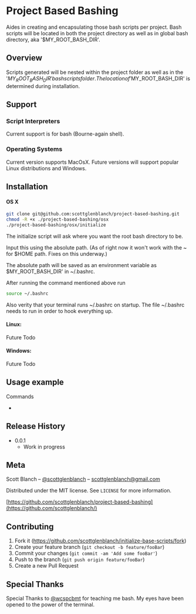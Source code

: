 # Project Based Bashing
Aides in creating and encapsulating those bash scripts per project. Bash scripts will be located in both the project directory
as well as in global bash directory, aka '$MY_ROOT_BASH_DIR'.

## Overview
Scripts generated will be nested within the project folder as well
as in the '$MY_ROOT_BASH_DIR' bash scripts folder. The location of
'$MY_ROOT_BASH_DIR' is determined during installation.

## Support

### Script Interpreters
Current support is for bash (Bourne-again shell).

### Operating Systems
Current version supports MacOsX. Future versions will support popular Linux distributions and Windows.

## Installation

#### OS X

```sh
git clone git@github.com:scottglenblanch/project-based-bashing.git
chmod -R +x ./project-based-bashing/osx  
./project-based-bashing/osx/initialize
```

The initialize script will ask where you want the root bash directory to be.

Input this using the absolute path. (As of right now it won't work with the ~
for $HOME path. Fixes on this underway.)

The absolute path will be saved as an environment variable as $MY_ROOT_BASH_DIR'
in ~/.bashrc.

After running the command mentioned above run
```sh
source ~/.bashrc
```

Also verity that your terminal runs ~/.bashrc on startup. The file ~/.bashrc needs to run in order to hook everything up. 

#### Linux:

Future Todo

#### Windows:

Future Todo

## Usage example

Commands

*

## Release History
* 0.0.1
    * Work in progress

## Meta

Scott Blanch – [@scottglenblanch](https://twitter.com/scottglenblanch) – scottglenblanch@gmail.com

Distributed under the MIT license. See ``LICENSE`` for more information.

[https://github.com/scottglenblanch/project-based-bashing](https://github.com/scottglenblanch/)

## Contributing

1. Fork it (<https://github.com/scottglenblanch/initialize-base-scripts/fork>)
2. Create your feature branch (`git checkout -b feature/fooBar`)
3. Commit your changes (`git commit -am 'Add some fooBar'`)
4. Push to the branch (`git push origin feature/fooBar`)
5. Create a new Pull Request

## Special Thanks
Special Thanks to [@wcspcbmt](https://github.com/wcspcbmt) for teaching me bash. My eyes have been opened to the power of the terminal.

